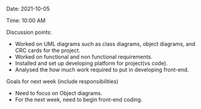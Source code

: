 Date: 2021-10-05

Time: 10:00 AM

Discussion points: 

* Worked on UML diagrams such as class diagrams, object diagrams, and CRC cards for the project. 
* Worked on functional and non functional requirements.
* Installed and set up developing platform for project(vs code).
* Analysed the how much work required to put in developing front-end.

Goals for next week (include responsibilities)

* Need to focus on Object diagrams.
* For the next week, need to begin front-end coding.
